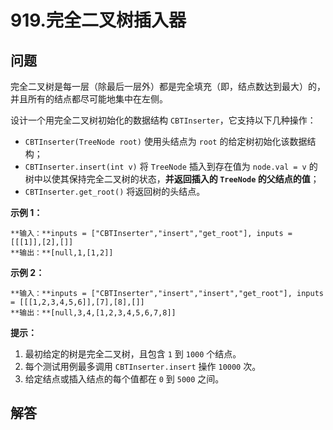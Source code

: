 # 919.完全二叉树插入器

## 问题

完全二叉树是每一层（除最后一层外）都是完全填充（即，结点数达到最大）的，并且所有的结点都尽可能地集中在左侧。

设计一个用完全二叉树初始化的数据结构 `CBTInserter`，它支持以下几种操作：

* `CBTInserter(TreeNode root)` 使用头结点为 `root` 的给定树初始化该数据结构；
* `CBTInserter.insert(int v)` 将 `TreeNode` 插入到存在值为 `node.val = v` 的树中以使其保持完全二叉树的状态，**并返回插入的 `TreeNode` 的父结点的值**；
* `CBTInserter.get_root()` 将返回树的头结点。

**示例 1：**

```
**输入：**inputs = ["CBTInserter","insert","get_root"], inputs = [[[1]],[2],[]]
**输出：**[null,1,[1,2]]

```

**示例 2：**

```
**输入：**inputs = ["CBTInserter","insert","insert","get_root"], inputs = [[[1,2,3,4,5,6]],[7],[8],[]]
**输出：**[null,3,4,[1,2,3,4,5,6,7,8]]

```

**提示：**

1. 最初给定的树是完全二叉树，且包含 `1` 到 `1000` 个结点。
2. 每个测试用例最多调用 `CBTInserter.insert` 操作 `10000` 次。
3. 给定结点或插入结点的每个值都在 `0` 到 `5000` 之间。



## 解答

